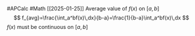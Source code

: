 #APCalc 
#Math 
[[2025-01-25]]
Average value of $f(x)$ on $[a, b]$
$$
f_{avg}=\frac{\int_a^bf(x)\,dx}{b-a}=\frac{1}{b-a}\int_a^bf(x)\,dx
$$$f(x)$ must be continuous on $[a, b]$